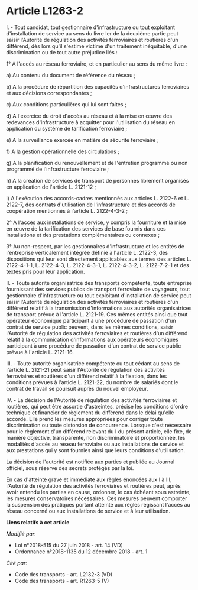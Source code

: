 # Article L1263-2

I. - Tout candidat, tout gestionnaire d'infrastructure ou tout exploitant d'installation de service au sens du livre Ier de
la deuxième partie peut saisir l'Autorité de régulation des activités ferroviaires et routières d'un différend, dès lors
qu'il s'estime victime d'un traitement inéquitable, d'une discrimination ou de tout autre préjudice liés :

1° A l'accès au réseau ferroviaire, et en particulier au sens du même livre :

a) Au contenu du document de référence du réseau ;

b) A la procédure de répartition des capacités d'infrastructures ferroviaires et aux décisions correspondantes ;

c) Aux conditions particulières qui lui sont faites ;

d) A l'exercice du droit d'accès au réseau et à la mise en œuvre des redevances d'infrastructure à acquitter pour
l'utilisation du réseau en application du système de tarification ferroviaire ;

e) A la surveillance exercée en matière de sécurité ferroviaire ;

f) A la gestion opérationnelle des circulations ;

g) A la planification du renouvellement et de l'entretien programmé ou non programmé de l'infrastructure ferroviaire ;

h) A la création de services de transport de personnes librement organisés en application de l'article L. 2121-12 ;

i) A l'exécution des accords-cadres mentionnés aux articles L. 2122-6 et L. 2122-7, des contrats d'utilisation de
l'infrastructure et des accords de coopération mentionnés à l'article L. 2122-4-3-2 ;

2° A l'accès aux installations de service, y compris la fourniture et la mise en œuvre de la tarification des services de
base fournis dans ces installations et des prestations complémentaires ou connexes ;

3° Au non-respect, par les gestionnaires d'infrastructure et les entités de l'entreprise verticalement intégrée définie à
l'article L. 2122-3, des dispositions qui leur sont directement applicables aux termes des articles L. 2122-4-1-1, L.
2122-4-3, L. 2122-4-3-1, L. 2122-4-3-2, L. 2122-7-2-1 et des textes pris pour leur application.

II. - Toute autorité organisatrice des transports compétente, toute entreprise fournissant des services publics de transport
ferroviaire de voyageurs, tout gestionnaire d'infrastructure ou tout exploitant d'installation de service peut saisir
l'Autorité de régulation des activités ferroviaires et routières d'un différend relatif à la transmission d'informations aux
autorités organisatrices de transport prévue à l'article L. 2121-19. Ces mêmes entités ainsi que tout opérateur économique
participant à une procédure de passation d'un contrat de service public peuvent, dans les mêmes conditions, saisir l'Autorité
de régulation des activités ferroviaires et routières d'un différend relatif à la communication d'informations aux opérateurs
économiques participant à une procédure de passation d'un contrat de service public prévue à l'article L. 2121-16.

III. - Toute autorité organisatrice compétente ou tout cédant au sens de l'article L. 2121-21 peut saisir l'Autorité de
régulation des activités ferroviaires et routières d'un différend relatif à la fixation, dans les conditions prévues à
l'article L. 2121-22, du nombre de salariés dont le contrat de travail se poursuit auprès du nouvel employeur.

IV. - La décision de l'Autorité de régulation des activités ferroviaires et routières, qui peut être assortie d'astreintes,
précise les conditions d'ordre technique et financier de règlement du différend dans le délai qu'elle accorde. Elle prend les
mesures appropriées pour corriger toute discrimination ou toute distorsion de concurrence. Lorsque c'est nécessaire pour le
règlement d'un différend relevant du I du présent article, elle fixe, de manière objective, transparente, non discriminatoire
et proportionnée, les modalités d'accès au réseau ferroviaire ou aux installations de service et aux prestations qui y sont
fournies ainsi que leurs conditions d'utilisation.

La décision de l'autorité est notifiée aux parties et publiée au Journal officiel, sous réserve des secrets protégés par la
loi.

En cas d'atteinte grave et immédiate aux règles énoncées aux I à III, l'Autorité de régulation des activités ferroviaires et
routières peut, après avoir entendu les parties en cause, ordonner, le cas échéant sous astreinte, les mesures conservatoires
nécessaires. Ces mesures peuvent comporter la suspension des pratiques portant atteinte aux règles régissant l'accès au
réseau concerné ou aux installations de service et à leur utilisation.

**Liens relatifs à cet article**

_Modifié par_:

  - Loi n°2018-515 du 27 juin 2018 - art. 14 (VD)
  - Ordonnance n°2018-1135 du 12 décembre 2018 - art. 1

_Cité par_:

  - Code des transports - art. L2132-3 (VD)
  - Code des transports - art. R1263-5 (V)
